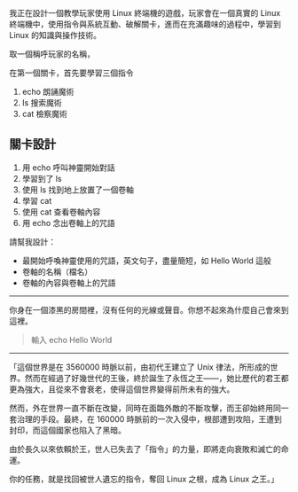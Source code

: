 我正在設計一個教學玩家使用 Linux 終端機的遊戲，玩家會在一個真實的 Linux 終端機中，使用指令與系統互動、破解關卡，進而在充滿趣味的過程中，學習到 Linux 的知識與操作技術。

取一個稱呼玩家的名稱，

在第一個關卡，首先要學習三個指令

1. echo 朗誦魔術
2. ls 搜索魔術
3. cat 檢察魔術

## 關卡設計

1. 用 echo 呼叫神靈開始對話
2. 學習到了 ls
3. 使用 ls 找到地上放置了一個卷軸
4. 學習 cat
5. 使用 cat 查看卷軸內容
6. 用 echo 念出卷軸上的咒語

請幫我設計：

- 最開始呼喚神靈使用的咒語，英文句子，盡量簡短，如 Hello World 這般
- 卷軸的名稱（檔名）
- 卷軸的內容與卷軸上的咒語

---

你身在一個漆黑的房間裡，沒有任何的光線或聲音。你想不起來為什麼自己會來到這裡。

> 輸入 echo Hello World

---

「這個世界是在 3560000 時脈以前，由初代王建立了 Unix 律法，所形成的世界。然而在經過了好幾世代的王後，終於誕生了永恆之王——，她比歷代的君王都更為強大，且從來不會衰老，使得這個世界變得前所未有的強大。

然而，外在世界一直不斷在改變，同時在面臨外敵的不斷攻擊，而王卻始終用同一套治理的手段。最終，在 160000 時脈前的一次入侵中，根部遭到攻陷，王遭到封印，而這個國家也陷入了黑暗。

由於長久以來依賴於王，世人已失去了「指令」的力量，即將走向衰敗和滅亡的命運。

你的任務，就是找回被世人遺忘的指令，奪回 Linux 之根，成為 Linux 之王。」
